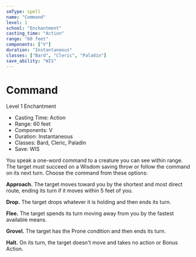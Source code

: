 ```yaml
---
smType: spell
name: "Command"
level: 1
school: "Enchantment"
casting_time: "Action"
range: "60 feet"
components: ["V"]
duration: "Instantaneous"
classes: ["Bard", "Cleric", "Paladin"]
save_ability: "WIS"
---
```


# Command
Level 1 Enchantment

- Casting Time: Action
- Range: 60 feet
- Components: V
- Duration: Instantaneous
- Classes: Bard, Cleric, Paladin
- Save: WIS

You speak a one-word command to a creature you can see within range. The target must succeed on a Wisdom saving throw or follow the command on its next turn. Choose the command from these options:

**Approach.** The target moves toward you by the shortest and most direct route, ending its turn if it moves within 5 feet of you.

**Drop.** The target drops whatever it is holding and then ends its turn.

**Flee.** The target spends its turn moving away from you by the fastest available means.

**Grovel.** The target has the Prone condition and then ends its turn.

**Halt.** On its turn, the target doesn't move and takes no action or Bonus Action.
